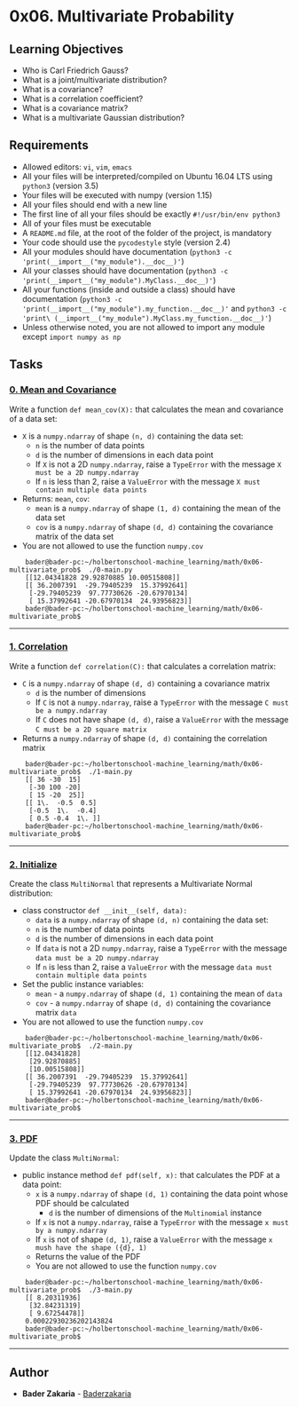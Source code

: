 # 0x06. Multivariate Probability

## Learning Objectives

- Who is Carl Friedrich Gauss?
- What is a joint/multivariate distribution?
- What is a covariance?
- What is a correlation coefficient?
- What is a covariance matrix?
- What is a multivariate Gaussian distribution?

## Requirements

- Allowed editors: `vi`, `vim`, `emacs`
- All your files will be interpreted/compiled on Ubuntu 16.04 LTS using `python3` (version 3.5)
- Your files will be executed with numpy (version 1.15)
- All your files should end with a new line
- The first line of all your files should be exactly `#!/usr/bin/env python3`
- All of your files must be executable
- A `README.md` file, at the root of the folder of the project, is mandatory
- Your code should use the `pycodestyle` style (version 2.4)
- All your modules should have documentation (`python3 -c 'print(__import__("my_module").__doc__)'`)
- All your classes should have documentation (`python3 -c 'print(__import__("my_module").MyClass.__doc__)'`)
- All your functions (inside and outside a class) should have documentation (`python3 -c 'print(__import__("my_module").my_function.__doc__)'` and `python3 -c 'print\
(__import__("my_module").MyClass.my_function.__doc__)'`)
- Unless otherwise noted, you are not allowed to import any module except `import numpy as np`

## Tasks

### [0. Mean and Covariance](./0-mean_cov.py)

Write a function `def mean_cov(X):` that calculates the mean and covariance of a data set:

*   `X` is a `numpy.ndarray` of shape `(n, d)` containing the data set:
    *   `n` is the number of data points
    *   `d` is the number of dimensions in each data point
    *   If `X` is not a 2D `numpy.ndarray`, raise a `TypeError` with the message `X must be a 2D numpy.ndarray`
    *   If `n` is less than 2, raise a `ValueError` with the message `X must contain multiple data points`
*   Returns: `mean`, `cov`:
    *   `mean` is a `numpy.ndarray` of shape `(1, d)` containing the mean of the data set
    *   `cov` is a `numpy.ndarray` of shape `(d, d)` containing the covariance matrix of the data set
*   You are not allowed to use the function `numpy.cov`

``` 
    bader@bader-pc:~/holbertonschool-machine_learning/math/0x06-multivariate_prob$  ./0-main.py 
    [[12.04341828 29.92870885 10.00515808]]
    [[ 36.2007391  -29.79405239  15.37992641]
     [-29.79405239  97.77730626 -20.67970134]
     [ 15.37992641 -20.67970134  24.93956823]]
    bader@bader-pc:~/holbertonschool-machine_learning/math/0x06-multivariate_prob$ 
```

---

### [1. Correlation](./1-correlation.py)

Write a function `def correlation(C):` that calculates a correlation matrix:

*   `C` is a `numpy.ndarray` of shape `(d, d)` containing a covariance matrix
    *   `d` is the number of dimensions
    *   If `C` is not a `numpy.ndarray`, raise a `TypeError` with the message `C must be a numpy.ndarray`
    *   If `C` does not have shape `(d, d)`, raise a `ValueError` with the message `C must be a 2D square matrix`
*   Returns a `numpy.ndarray` of shape `(d, d)` containing the correlation matrix

```  
    bader@bader-pc:~/holbertonschool-machine_learning/math/0x06-multivariate_prob$  ./1-main.py 
    [[ 36 -30  15]
     [-30 100 -20]
     [ 15 -20  25]]
    [[ 1\.  -0.5  0.5]
     [-0.5  1\.  -0.4]
     [ 0.5 -0.4  1\. ]]
    bader@bader-pc:~/holbertonschool-machine_learning/math/0x06-multivariate_prob$ 
```

---

### [2. Initialize](./multinormal.py)

Create the class `MultiNormal` that represents a Multivariate Normal distribution:

*   class constructor `def __init__(self, data):`
    *   `data` is a `numpy.ndarray` of shape `(d, n)` containing the data set:
    *   `n` is the number of data points
    *   `d` is the number of dimensions in each data point
    *   If `data` is not a 2D `numpy.ndarray`, raise a `TypeError` with the message `data must be a 2D numpy.ndarray`
    *   If `n` is less than 2, raise a `ValueError` with the message `data must contain multiple data points`
*   Set the public instance variables:
    *   `mean` - a `numpy.ndarray` of shape `(d, 1)` containing the mean of `data`
    *   `cov` - a `numpy.ndarray` of shape `(d, d)` containing the covariance matrix `data`
*   You are not allowed to use the function `numpy.cov`

```    
    bader@bader-pc:~/holbertonschool-machine_learning/math/0x06-multivariate_prob$  ./2-main.py 
    [[12.04341828]
     [29.92870885]
     [10.00515808]]
    [[ 36.2007391  -29.79405239  15.37992641]
     [-29.79405239  97.77730626 -20.67970134]
     [ 15.37992641 -20.67970134  24.93956823]]
    bader@bader-pc:~/holbertonschool-machine_learning/math/0x06-multivariate_prob$ 
```

---

### [3. PDF](./multinormal.py)

Update the class `MultiNormal`:

*   public instance method `def pdf(self, x):` that calculates the PDF at a data point:
    *   `x` is a `numpy.ndarray` of shape `(d, 1)` containing the data point whose PDF should be calculated
        *   `d` is the number of dimensions of the `Multinomial` instance
    *   If `x` is not a `numpy.ndarray`, raise a `TypeError` with the message `x must by a numpy.ndarray`
    *   If `x` is not of shape `(d, 1)`, raise a `ValueError` with the message `x mush have the shape ({d}, 1)`
    *   Returns the value of the PDF
    *   You are not allowed to use the function `numpy.cov`

```   
    bader@bader-pc:~/holbertonschool-machine_learning/math/0x06-multivariate_prob$  ./3-main.py 
    [[ 8.20311936]
     [32.84231319]
     [ 9.67254478]]
    0.00022930236202143824
    bader@bader-pc:~/holbertonschool-machine_learning/math/0x06-multivariate_prob$  
```

---

## Author

- **Bader Zakaria** - [Baderzakaria](https://github.com/Baderzakaria)